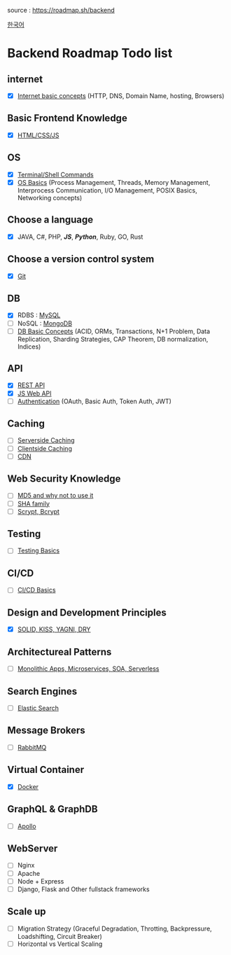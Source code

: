 source : https://roadmap.sh/backend

[한국어](https://github.com/roselidev/Studylog/blob/master/Web/README.ko.md)

# Backend Roadmap Todo list

## internet
- [x] [Internet basic concepts](https://open.lib.umn.edu/informationsystems/chapter/12-2-internet-101-understanding-how-the-internet-works/) (HTTP, DNS, Domain Name, hosting, Browsers)

## Basic Frontend Knowledge
- [x] [HTML/CSS/JS](https://www.w3schools.com/html/default.asp)

## OS
- [x] [Terminal/Shell Commands](https://www.liquidweb.com/kb/basic-bash-shell-commands-a-cli-tutorial/)
- [x] [OS Basics](https://www.ics.uci.edu/~ics143/lectures.html) (Process Management, Threads, Memory Management, Interprocess Communication, I/O Management, POSIX Basics, Networking concepts)

## Choose a language
- [x] JAVA, C#, PHP, ***JS***, ***Python***, Ruby, GO, Rust

## Choose a version control system
- [x] [Git](https://guides.github.com/introduction/git-handbook/)

## DB
- [x] RDBS : [MySQL](https://www.w3schools.com/sql/default.asp)
- [ ] NoSQL : [MongoDB](https://www.w3schools.com/python/python_mongodb_getstarted.asp)
- [ ] [DB Basic Concepts](https://courses.cs.washington.edu/courses/csep544/10au/Calendar.htm) (ACID, ORMs, Transactions, N+1 Problem, Data Replication, Sharding Strategies, CAP Theorem, DB normalization, Indices)

## API
- [x] [REST API](https://www.w3schools.in/restful-web-services/intro/)
- [x] [JS Web API](https://www.w3schools.com/js/js_api_intro.asp)
- [ ] [Authentication](https://www.tutorialspoint.com/oauth2.0/index.htm) (OAuth, Basic Auth, Token Auth, JWT)
  
## Caching
- [ ] [Serverside Caching](https://en.wikipedia.org/wiki/Web_cache)
- [ ] [Clientside Caching](https://en.wikipedia.org/wiki/Web_cache)
- [ ] [CDN](https://en.wikipedia.org/wiki/Content_delivery_network)

## Web Security Knowledge
- [ ] [MD5 and why not to use it](https://www.codeproject.com/Articles/11401/Good-Bye-MD5)
- [ ] [SHA family](https://en.wikipedia.org/wiki/Secure_Hash_Algorithms)
- [ ] [Scrypt, Bcrypt](https://medium.com/analytics-vidhya/password-hashing-pbkdf2-scrypt-bcrypt-and-argon2-e25aaf41598e)

## Testing
- [ ] [Testing Basics](https://en.wikipedia.org/wiki/Software_testing)

## CI/CD
- [ ] [CI/CD Basics](https://www.infoworld.com/article/3271126/what-is-cicd-continuous-integration-and-continuous-delivery-explained.html)

## Design and Development Principles
- [x] [SOLID, KISS, YAGNI, DRY](https://siderite.dev/blog/solid-principles-plus-dry-yagni-kiss.html/)

## Architectureal Patterns
- [ ] [Monolithic Apps, Microservices, SOA, Serverless](https://rubygarage.org/blog/monolith-soa-microservices-serverless)

## Search Engines
- [ ] [Elastic Search](https://www.elastic.co/guide/index.html?ultron=B-Stack-Trials-AMER-CA-Exact&gambit=Elasticsearch-Documentation&blade=adwords-s&hulk=cpc&Device=c&thor=elasticsearch%20docs&gclid=Cj0KCQiA4feBBhC9ARIsABp_nbUMza_1z4xm7bCT7s9_dPmepJI9swbHSV-zfDagKIo6CLM3dsevXQMaAkPyEALw_wcB)

## Message Brokers
- [ ] [RabbitMQ](https://www.rabbitmq.com/documentation.html)

## Virtual Container
- [x] [Docker](https://docs.docker.com/)

## GraphQL & GraphDB
- [ ] [Apollo](https://www.apollographql.com/docs/)

## WebServer
- [ ] Nginx
- [ ] Apache
- [ ] Node + Express
- [ ] Django, Flask and Other fullstack frameworks

## Scale up
- [ ] Migration Strategy (Graceful Degradation, Throtting, Backpressure, Loadshifting, Circuit Breaker)
- [ ] Horizontal vs Vertical Scaling
